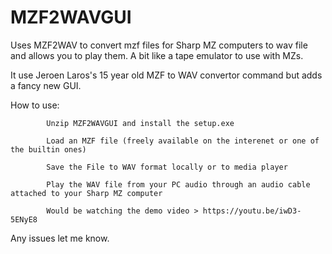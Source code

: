 # MZF2WAVGUI
Uses MZF2WAV to convert mzf files for Sharp MZ computers to wav file and allows you to play them. A bit like a tape emulator to use with MZs.

It use Jeroen Laros's 15 year old MZF to WAV convertor command but adds a fancy new GUI. 

How to use:

            Unzip MZF2WAVGUI and install the setup.exe
            
            Load an MZF file (freely available on the interenet or one of the builtin ones)
            
            Save the File to WAV format locally or to media player
            
            Play the WAV file from your PC audio through an audio cable attached to your Sharp MZ computer
            
            Would be watching the demo video > https://youtu.be/iwD3-5ENyE8 
            
            
Any issues let me know.
